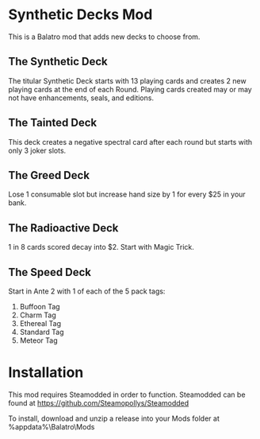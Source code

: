 # Synthetic Decks Mod
This is a Balatro mod that adds new decks to choose from. 

## The Synthetic Deck
The titular Synthetic Deck starts with 13 playing cards and creates 2 new playing cards at the end of each Round. Playing cards created may or may not have enhancements, seals, and editions.

## The Tainted Deck
This deck creates a negative spectral card after each round but starts with only 3 joker slots.

## The Greed Deck
Lose 1 consumable slot but increase hand size by 1 for every $25 in your bank.

## The Radioactive Deck
1 in 8 cards scored decay into $2. Start with Magic Trick.

## The Speed Deck
Start in Ante 2 with 1 of each of the 5 pack tags:
1. Buffoon Tag
2. Charm Tag
3. Ethereal Tag
4. Standard Tag
5. Meteor Tag

# Installation
This mod requires Steamodded in order to function. Steamodded can be found at https://github.com/Steamopollys/Steamodded

To install, download and unzip a release into your Mods folder at %appdata%\Balatro\Mods